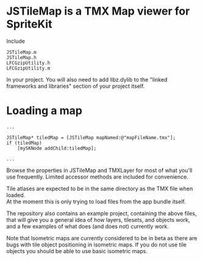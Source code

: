 JSTileMap is a TMX Map viewer for SpriteKit
=========

Include

	JSTileMap.m
	JSTileMap.h
	LFCGzipUtility.h
	LFCGzipUtility.m

In your project.  You will also need to add libz.dylib to the "linked
frameworks and libraries" section of your project itself.

Loading a map
=========

	...
	
	JSTileMap* tiledMap = [JSTileMap mapNamed:@"mapFileName.tmx"];
	if (tiledMap)
		[mySKNode addChild:tiledMap];
		
	...

Browse the properties in JSTileMap and TMXLayer for most of what you'll use 
frequently.  Limited accessor methods are included for convenience.

Tile atlases are expected to be in the same directory as the TMX file when loaded.  
At the moment this is only trying to load files from the app bundle itself.

The repository also contains an example project, containing the above files, that 
will give you a general idea of how layers, tilesets, and objects work, and a 
few examples of what does (and does not) currently work.

Note that Isometric maps are currently considered to be in beta as 
there are bugs with tile object positioning in isometric maps.  If you do not 
use tile objects you should be able to use basic isometric maps.